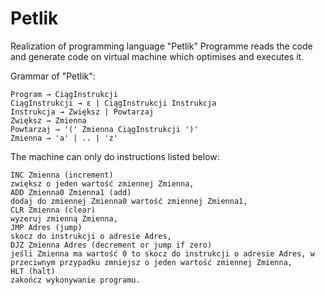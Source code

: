 # Petlik
Realization of programming language "Petlik" Programme reads the code and generate code on virtual machine which optimises and executes it.

Grammar of "Petlik":
```
Program → CiągInstrukcji
CiągInstrukcji → ε | CiągInstrukcji Instrukcja
Instrukcja → Zwiększ | Powtarzaj
Zwiększ → Zmienna
Powtarzaj → '(' Zmienna CiągInstrukcji ')'
Zmienna → 'a' | .. | 'z'
```
The machine can only do instructions listed below:
```
INC Zmienna (increment)
zwiększ o jeden wartość zmiennej Zmienna,
ADD Zmienna0 Zmienna1 (add)
dodaj do zmiennej Zmienna0 wartość zmiennej Zmienna1,
CLR Zmienna (clear)
wyzeruj zmienną Zmienna,
JMP Adres (jump)
skocz do instrukcji o adresie Adres,
DJZ Zmienna Adres (decrement or jump if zero)
jeśli Zmienna ma wartość 0 to skocz do instrukcji o adresie Adres, w przeciwnym przypadku zmniejsz o jeden wartość zmiennej Zmienna,
HLT (halt)
zakończ wykonywanie programu.
```
